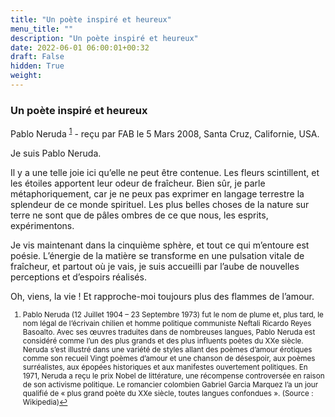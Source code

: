 ```yaml
---
title: "Un poète inspiré et heureux"
menu_title: ""
description: "Un poète inspiré et heureux"
date: 2022-06-01 06:00:01+00:32
draft: False
hidden: True
weight:
---
```

### Un poète inspiré et heureux

Pablo Neruda <sup id="a1">[1](#f1)</sup> - reçu par FAB le 5 Mars 2008, Santa Cruz, Californie, USA.

Je suis Pablo Neruda.

Il y a une telle joie ici qu’elle ne peut être contenue. Les fleurs scintillent, et les étoiles apportent leur odeur de fraîcheur. Bien sûr, je parle métaphoriquement, car je ne peux pas exprimer en langage terrestre la splendeur de ce monde spirituel. Les plus belles choses de la nature sur terre ne sont que de pâles ombres de ce que nous, les esprits, expérimentons.

Je vis maintenant dans la cinquième sphère, et tout ce qui m’entoure est poésie. L’énergie de la matière se transforme en une pulsation vitale de fraîcheur, et partout où je vais, je suis accueilli par l’aube de nouvelles perceptions et d’espoirs réalisés.

Oh, viens, la vie ! Et rapproche-moi toujours plus des flammes de l’amour.
<small>

1. <large id="f1"> Pablo Neruda (12 Juillet 1904 – 23 Septembre 1973) fut le nom de plume et, plus tard, le nom légal de l’écrivain chilien et homme politique communiste Neftali Ricardo Reyes Basoalto. Avec ses œuvres traduites dans de nombreuses langues, Pablo Neruda est considéré comme l’un des plus grands et des plus influents poètes du XXe siècle. Neruda s’est illustré dans une variété de styles allant des poèmes d’amour érotiques comme son recueil Vingt poèmes d’amour et une chanson de désespoir, aux poèmes surréalistes, aux épopées historiques et aux manifestes ouvertement politiques. En 1971, Neruda a reçu le prix Nobel de littérature, une récompense controversée en raison de son activisme politique. Le romancier colombien Gabriel Garcia Marquez l’a un jour qualifié de « plus grand poète du XXe siècle, toutes langues confondues ». (Source : Wikipedia)[↩](#a1)
